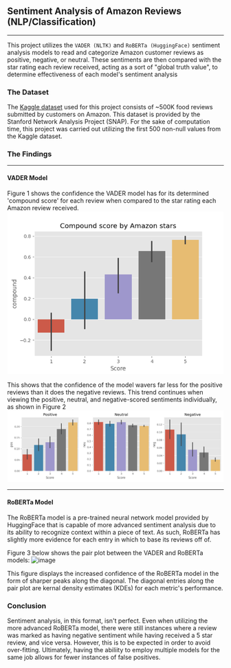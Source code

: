 ## Sentiment Analysis of Amazon Reviews (NLP/Classification)

---

This project utilizes the ```VADER (NLTK)``` and ```RoBERTa (HuggingFace)``` sentiment analysis models to read and categorize Amazon customer reviews as positive, negative, or neutral. These sentiments are then compared with the star rating each review received, acting as a sort of "global truth value", to determine effectiveness of each model's sentiment analysis

### The Dataset

The [Kaggle dataset](https://www.kaggle.com/datasets/snap/amazon-fine-food-reviews) used for this project consists of ~500K food reviews submitted by customers on Amazon. This dataset is provided by the Stanford Network Analysis Project (SNAP). For the sake of computation time, this project was carried out utilizing the first 500 non-null values from the Kaggle dataset.

### The Findings

---

#### VADER Model
Figure 1 shows the confidence the VADER model has for its determined 'compound score' for each review when compared to the star rating each Amazon review received. 
![image](fig-images/Vader%20-%20compound%20vs%20score.png)

This shows that the confidence of the model wavers far less for the positive reviews than it does the negative reviews. This trend continues when viewing the positive, neutral, and negative-scored sentiments individually, as shown in Figure 2
![image](fig-images/Vader%20-%20each%20vs%20score.png)

---

#### RoBERTa Model

The RoBERTa model is a pre-trained neural network model provided by HuggingFace that is capable of more advanced sentiment analysis due to its ability to recognize context within a piece of text. As such, RoBERTa has slightly more evidence for each entry in which to base its reviews off of.

Figure 3 below shows the pair plot between the VADER and RoBERTa models:
![image](fig-images/Vader%20-%20Roberta%20vs%20vader.png)

This figure displays the increased confidence of the RoBERTa model in the form of sharper peaks along the diagonal. The diagonal entries along the pair plot are kernal density estimates (KDEs) for each metric's performance.

### Conclusion

Sentiment analysis, in this format, isn't perfect. Even when utilizing the more advanced RoBERTa model, there were still instances where a review was marked as having negative sentiment while having received a 5 star review, and vice versa. However, this is to be expected in order to avoid over-fitting. Ultimately, having the abiliity to employ multiple models for the same job allows for fewer instances of false positives.
